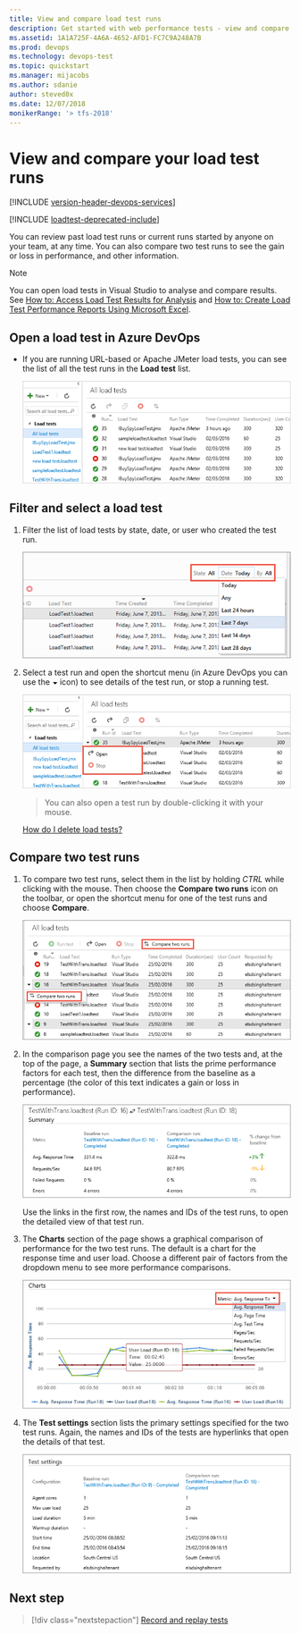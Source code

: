 ```yaml
---
title: View and compare load test runs 
description: Get started with web performance tests - view and compare your load test runs using the features of Azure DevOps
ms.assetid: 1A1A725F-4A6A-4652-AFD1-FC7C9A248A7B
ms.prod: devops
ms.technology: devops-test
ms.topic: quickstart
ms.manager: mijacobs
ms.author: sdanie
author: steved0x
ms.date: 12/07/2018
monikerRange: '> tfs-2018'
---
```


# View and compare your load test runs

[!INCLUDE [version-header-devops-services](../includes/version-header-devops-services.md)] 

[!INCLUDE [loadtest-deprecated-include](../includes/loadtest-deprecated-include.md)]

You can review past load test runs or current runs started by 
anyone on your team, at any time. You can also compare two
test runs to see the gain or loss in performance, and other
information.

<a name="openvs"></a>

> [!NOTE]
> You can open load tests in Visual Studio to analyse and compare results.
> See [How to: Access Load Test Results for Analysis](/visualstudio/test/how-to-access-load-test-results-for-analysis)
> and [How to: Create Load Test Performance Reports Using Microsoft Excel](/visualstudio/test/how-to-create-load-test-performance-reports-using-microsoft-excel).

<a name="opents"></a>
## Open a load test in Azure DevOps

* If you are running URL-based or Apache JMeter load tests, you
  can see the list of all the test runs in the **Load test** list. 

  ![List of load test runs in Azure DevOps](media/performance-reports/LoadTestViewListTS.png)

<a name="filterselect"></a>
## Filter and select a load test

1. Filter the list of  load tests by state, date, or user who created the test run.

   ![Filter load test runs by state, date, or user](media/performance-reports/LoadTestFilterView.png)

1. Select a test run and open the shortcut menu (in Azure DevOps you can
   use the ![down arrow](media/performance-reports/LoadTestListMenu-icon.png) 
   icon) to see details of the test run, or stop a running test. 

   ![Shortcut menu commands for a test run](media/performance-reports/LoadTestListShortcutMenu.png)

   >You can also open a test run by double-clicking it with your mouse.
   
   [How do I delete load tests?](reference-qa.md#deletetests)   

<a name="comparetests"></a>
## Compare two test runs

1. To compare two test runs, select them in the list by
   holding _CTRL_ while clicking with the mouse. Then choose
   the **Compare two runs** icon on the toolbar, or open the shortcut
   menu for one of the test runs and choose **Compare**.

   ![Comparing two test runs](media/performance-reports/LoadTestSelectTwoCompare.png)

1. In the comparison page you see the names of the two tests
   and, at the top of the page, a **Summary** section that lists
   the prime performance factors for each test, then the difference
   from the baseline as a percentage (the color of this text 
   indicates a gain or loss in performance).  

   ![The Summary section of the test run comparison page](media/performance-reports/LoadTestCompareSummaryView.png)

   Use the links in the first row, the names and IDs of the test
   runs, to open the detailed view of that test run.

1. The **Charts** section of the page shows a graphical comparison
   of performance for the two test runs. The default is a chart for
   the response time and user load. Choose a different pair of factors
   from the dropdown menu to see more performance comparisons.

   ![The Charts section of the test run comparison page](media/performance-reports/LoadTestCompareChartsView.png)

1. The **Test settings** section lists the primary settings 
   specified for the two test runs. Again, the names and IDs
   of the tests are hyperlinks that open the details of that test.

   ![The Test Settings section of the test run comparison page](media/performance-reports/LoadTestCompareTestSettings.png)

## Next step

> [!div class="nextstepaction"]
> [Record and replay tests](record-and-replay-cloud-load-tests.md)
